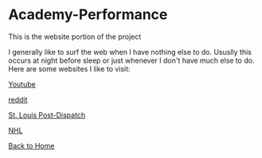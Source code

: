 # Academy-Performance
This is the website portion of the project

I generally like to surf the web when I have nothing else to do. Ususlly this occurs at night before sleep or just whenever I don't have much else to do. Here are some websites I like to visit:

[Youtube](https://www.youtube.com)

[reddit](https://www.reddit.com)

[St. Louis Post-Dispatch](https://www.stltoday.com)

[NHL](https://www.nhl.com)

[Back to Home]()
